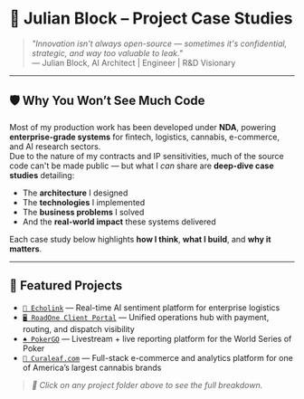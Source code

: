 # 🧠 Julian Block – Project Case Studies

> _"Innovation isn't always open-source — sometimes it's confidential, strategic, and way too valuable to leak."_  
> — Julian Block, AI Architect | Engineer | R&D Visionary

---

## 🛡 Why You Won’t See Much Code

Most of my production work has been developed under **NDA**, powering **enterprise-grade systems** for fintech, logistics, cannabis, e-commerce, and AI research sectors.  
Due to the nature of my contracts and IP sensitivities, much of the source code can't be made public — but what I *can* share are **deep-dive case studies** detailing:

- The **architecture** I designed  
- The **technologies** I implemented  
- The **business problems** I solved  
- And the **real-world impact** these systems delivered

Each case study below highlights **how I think**, **what I build**, and **why it matters**.

---

## 🧩 Featured Projects

- [`🚛 Echolink`](./echolink) — Real-time AI sentiment platform for enterprise logistics
- [`🖥 RoadOne Client Portal`](./roadone-client-portal) — Unified operations hub with payment, routing, and dispatch visibility
- [`♠️ PokerGO`](./pokergo) — Livestream + live reporting platform for the World Series of Poker
- [`🧬 Curaleaf.com`](./curaleaf) — Full-stack e-commerce and analytics platform for one of America’s largest cannabis brands

> _📂 Click on any project folder above to see the full breakdown._


